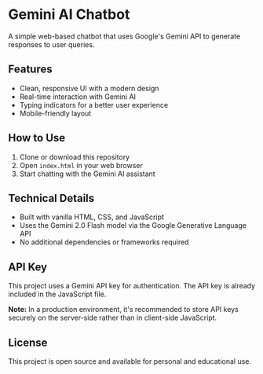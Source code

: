 # Gemini AI Chatbot

A simple web-based chatbot that uses Google's Gemini API to generate responses to user queries.

## Features

- Clean, responsive UI with a modern design
- Real-time interaction with Gemini AI
- Typing indicators for a better user experience
- Mobile-friendly layout

## How to Use

1. Clone or download this repository
2. Open `index.html` in your web browser
3. Start chatting with the Gemini AI assistant

## Technical Details

- Built with vanilla HTML, CSS, and JavaScript
- Uses the Gemini 2.0 Flash model via the Google Generative Language API
- No additional dependencies or frameworks required

## API Key

This project uses a Gemini API key for authentication. The API key is already included in the JavaScript file.

**Note:** In a production environment, it's recommended to store API keys securely on the server-side rather than in client-side JavaScript.

## License

This project is open source and available for personal and educational use.